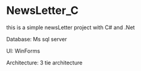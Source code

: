 # NewsLetter_C 

this is a simple newsLetter project with C# and .Net

Database: Ms sql server

UI: WinForms

Architecture: 3 tie architecture

